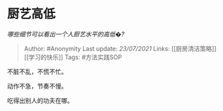 # 厨艺高低
*哪些细节可以看出一个人厨艺水平的高低�?*

> Author: #Anonymity
Last update: *23/07/2021* 
Links: [[厨房清洁策略]] [[学习的快乐]] 
Tags: #方法实践SOP  


 
不脏不乱，不慌不忙。

动作不急，节奏不慢。

吃得出别人的功夫在哪。




